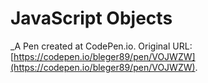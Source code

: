 # JavaScript Objects
 _A Pen created at CodePen.io. Original URL: [https://codepen.io/bleger89/pen/VOJWZW](https://codepen.io/bleger89/pen/VOJWZW).

 